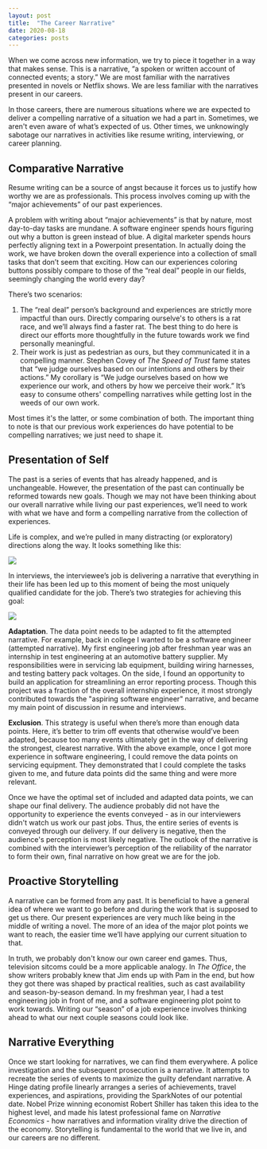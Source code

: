 ```yaml
---
layout: post
title:  "The Career Narrative"
date: 2020-08-18
categories: posts
---
```

When we come across new information, we try to piece it together in a way that makes sense. This is a narrative, “a spoken or written account of connected events; a story.” We are most familiar with the narratives presented in novels or Netflix shows. We are less familiar with the narratives present in our careers.

In those careers, there are numerous situations where we are expected to deliver a compelling narrative of a situation we had a part in. Sometimes, we aren't even aware of what’s expected of us. Other times, we unknowingly sabotage our narratives in activities like resume writing, interviewing, or career planning.

## Comparative Narrative
Resume writing can be a source of angst because it forces us to justify how worthy we are as professionals. This process involves coming up with the “major achievements” of our past experiences.

A problem with writing about “major achievements” is that by nature, most day-to-day tasks are mundane. A software engineer spends hours figuring out why a button is green instead of blue. A digital marketer spends hours perfectly aligning text in a Powerpoint presentation. In actually doing the work, we have broken down the overall experience into a collection of small tasks that don’t seem that exciting. How can our experiences coloring buttons possibly compare to those of the “real deal” people in our fields, seemingly changing the world every day?

There’s two scenarios:
1. The “real deal” person’s background and experiences are strictly more impactful than ours. Directly comparing ourselve's to others is a rat race, and we’ll always find a faster rat. The best thing to do here is direct our efforts more thoughtfully in the future towards work we find personally meaningful.
2. Their work is just as pedestrian as ours, but they communicated it in a compelling manner. Stephen Covey of *The Speed of Trust* fame states that “we judge ourselves based on our intentions and others by their actions.” My corollary is “We judge ourselves based on how we experience our work, and others by how we perceive their work.” It’s easy to consume others' compelling narratives while getting lost in the weeds of our own work.

Most times it's the latter, or some combination of both. The important thing to note is that our previous work experiences do have potential to be compelling narratives; we just need to shape it.

## Presentation of Self
The past is a series of events that has already happened, and is unchangeable. However, the presentation of the past can continually be reformed towards new goals. Though we may not have been thinking about our overall narrative while living our past experiences, we’ll need to work with what we have and form a compelling narrative from the collection of experiences.

Life is complex, and we’re pulled in many distracting (or exploratory) directions along the way. It looks something like this:

<img src="{{site.url}}/assets/img/career-narrative-event.png" style="display: block; margin: auto;" />

In interviews, the interviewee’s job is delivering a narrative that everything in their life has been led up to this moment of being the most uniquely qualified candidate for the job. There’s two strategies for achieving this goal:

<img src="{{site.url}}/assets/img/career-narrative-adapt.png" style="display: block; margin: auto;" />

**Adaptation**. The data point needs to be adapted to fit the attempted narrative. For example, back in college I wanted to be a software engineer (attempted narrative). My first engineering job after freshman year was an internship in test engineering at an automotive battery supplier. My responsibilities were in servicing lab equipment, building wiring harnesses, and testing battery pack voltages. On the side, I found an opportunity to build an application for streamlining an error reporting process. Though this project was a fraction of the overall internship experience, it most strongly contributed towards the "aspiring software engineer" narrative, and became my main point of discussion in resume and interviews.

**Exclusion**. This strategy is useful when there’s more than enough data points. Here, it’s better to trim off events that otherwise would’ve been adapted, because too many events ultimately get in the way of delivering the strongest, clearest narrative. With the above example, once I got more experience in software engineering, I could remove the data points on servicing equipment. They demonstrated that I could complete the tasks given to me, and future data points did the same thing and were more relevant.

Once we have the optimal set of included and adapted data points, we can shape our final delivery. The audience probably did not have the opportunity to experience the events conveyed - as in our interviewers didn't watch us work our past jobs. Thus, the entire series of events is conveyed through our delivery. If our delivery is negative, then the audience's perception is most likely negative. The outlook of the narrative is combined with the interviewer’s perception of the reliability of the narrator to form their own, final narrative on how great we are for the job.

## Proactive Storytelling
A narrative can be formed from any past. It is beneficial to have a general idea of where we want to go before and during the work that is supposed to get us there. Our present experiences are very much like being in the middle of writing a novel. The more of an idea of the major plot points we want to reach, the easier time we’ll have applying our current situation to that.

In truth, we probably don't know our own career end games. Thus, television sitcoms could be a more applicable analogy. In *The Office*, the show writers probably knew that Jim ends up with Pam in the end, but how they got there was shaped by practical realities, such as cast availability and season-by-season demand. In my freshman year, I had a test engineering job in front of me, and a software engineering plot point to work towards. Writing our “season” of a job experience involves thinking ahead to what our next couple seasons could look like.

## Narrative Everything
Once we start looking for narratives, we can find them everywhere. A police investigation and the subsequent prosecution is a narrative. It attempts to recreate the series of events to maximize the guilty defendant narrative. A Hinge dating profile linearly arranges a series of achievements, travel experiences, and aspirations, providing the SparkNotes of our potential date. Nobel Prize winning economist Robert Shiller has taken this idea to the highest level, and made his latest professional fame on *Narrative Economics* - how narratives and information virality drive the direction of the economy. Storytelling is fundamental to the world that we live in, and our careers are no different.
